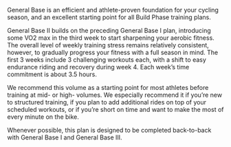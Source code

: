 General Base is an efficient and athlete-proven foundation for your cycling season, and an excellent starting point for all Build Phase training plans.  

General Base II builds on the preceding General Base I plan, introducing some VO2 max in the third week to start sharpening your aerobic fitness. The overall level of weekly training stress remains relatively consistent, however, to gradually progress your fitness with a full season in mind. The first 3 weeks include 3 challenging workouts each, with a shift to easy endurance riding and recovery during week 4. Each week’s time commitment is about 3.5 hours.

We recommend this volume as a starting point for most athletes before training at mid- or high- volumes. We especially recommend it if you’re new to structured training, if you plan to add additional rides on top of your scheduled workouts, or if you’re short on time and want to make the most of every minute on the bike.  

Whenever possible, this plan is designed to be completed back-to-back with General Base I and General Base III.